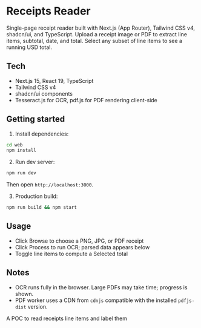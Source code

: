 # Receipts Reader

Single-page receipt reader built with Next.js (App Router), Tailwind CSS v4, shadcn/ui, and TypeScript. Upload a receipt image or PDF to extract line items, subtotal, date, and total. Select any subset of line items to see a running USD total.

## Tech
- Next.js 15, React 19, TypeScript
- Tailwind CSS v4
- shadcn/ui components
- Tesseract.js for OCR, pdf.js for PDF rendering client-side

## Getting started

1. Install dependencies:

```bash
cd web
npm install
```

2. Run dev server:

```bash
npm run dev
```

Then open `http://localhost:3000`.

3. Production build:

```bash
npm run build && npm start
```

## Usage
- Click Browse to choose a PNG, JPG, or PDF receipt
- Click Process to run OCR; parsed data appears below
- Toggle line items to compute a Selected total

## Notes
- OCR runs fully in the browser. Large PDFs may take time; progress is shown.
- PDF worker uses a CDN from `cdnjs` compatible with the installed `pdfjs-dist` version.

A POC to read receipts line items and label them
